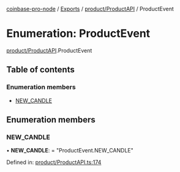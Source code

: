[coinbase-pro-node](../README.md) / [Exports](../modules.md) / [product/ProductAPI](../modules/product_productapi.md) / ProductEvent

# Enumeration: ProductEvent

[product/ProductAPI](../modules/product_productapi.md).ProductEvent

## Table of contents

### Enumeration members

- [NEW\_CANDLE](product_productapi.productevent.md#new_candle)

## Enumeration members

### NEW\_CANDLE

• **NEW\_CANDLE**: = "ProductEvent.NEW\_CANDLE"

Defined in: [product/ProductAPI.ts:174](https://github.com/bennycode/coinbase-pro-node/blob/e63aeae/src/product/ProductAPI.ts#L174)
